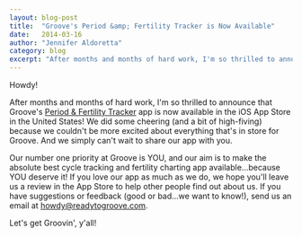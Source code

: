 ```yaml
---
layout: blog-post
title:  "Groove's Period &amp; Fertility Tracker is Now Available"
date:   2014-03-16
author: "Jennifer Aldoretta"
category: blog
excerpt: "After months and months of hard work, I'm so thrilled to announce that Groove's Fertility &amp; Period Tracker app is now available in the iOS App Store..."
---
```


Howdy!

After months and months of hard work, I'm so thrilled to announce that Groove's <a class="text-link" href="https://itunes.apple.com/app/id831795151">Period &amp; Fertility Tracker</a> app is now available in the iOS App Store in the United States! We did some cheering (and a bit of high-fiving) because we couldn't be more excited about everything that's in store for Groove. And we simply can't wait to share our app with you.

Our number one priority at Groove is YOU, and our aim is to make the absolute best cycle tracking and fertility charting app available...because YOU deserve it! If you love our app as much as we do, we hope you'll leave us a review in the App Store to help other people find out about us. If you have suggestions or feedback (good or bad...we want to know!), send us an email at <a class="text-link" href="mailto:howdy@readytogroove.com">howdy@readytogroove.com</a>.

Let's get Groovin', y'all!